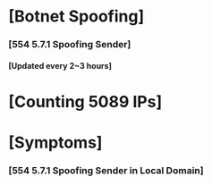 # [Botnet Spoofing]
### [554 5.7.1 Spoofing Sender]
#### [Updated every 2~3 hours]

# [Counting 5089 IPs]

# [Symptoms] 
###   [554 5.7.1 Spoofing Sender in Local Domain]
